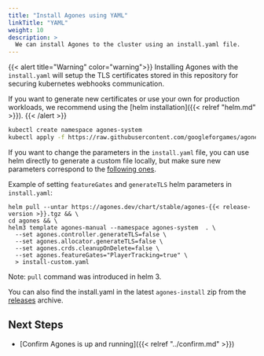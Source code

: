 ```yaml
---
title: "Install Agones using YAML"
linkTitle: "YAML"
weight: 10
description: >
  We can install Agones to the cluster using an install.yaml file.
---
```


{{< alert title="Warning" color="warning">}}
Installing Agones with the `install.yaml` will setup the TLS certificates stored in this repository for securing
kubernetes webhooks communication. 

If you want to generate new certificates or use your own for production workloads,
we recommend using the [helm installation]({{< relref "helm.md" >}}).
{{< /alert >}}

```bash
kubectl create namespace agones-system
kubectl apply -f https://raw.githubusercontent.com/googleforgames/agones/{{< release-branch >}}/install/yaml/install.yaml
```

If you want to change the parameters in the `install.yaml` file, you can use helm directly to generate a custom file locally, but make sure new parameters correspond to the [following ones](https://agones.dev/site/docs/installation/install-agones/helm/#configuration).

Example of setting `featureGates` and `generateTLS` helm parameters in `install.yaml`:
```
helm pull --untar https://agones.dev/chart/stable/agones-{{< release-version >}}.tgz && \
cd agones && \
helm3 template agones-manual --namespace agones-system  . \
  --set agones.controller.generateTLS=false \
  --set agones.allocator.generateTLS=false \
  --set agones.crds.cleanupOnDelete=false \
  --set agones.featureGates="PlayerTracking=true" \
  > install-custom.yaml
```
Note: `pull` command was introduced in helm 3.

You can also find the install.yaml in the latest `agones-install` zip from the [releases](https://github.com/googleforgames/agones/releases) archive.

## Next Steps

- [Confirm Agones is up and running]({{< relref "../confirm.md" >}})
